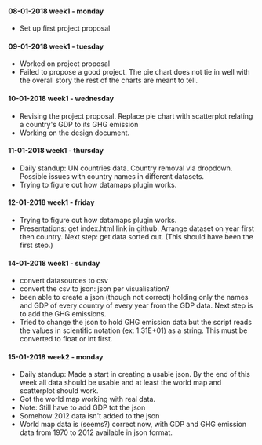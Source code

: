 #### 08-01-2018    week1 - monday
- Set up first project proposal

#### 09-01-2018    week1 - tuesday
- Worked on project proposal
- Failed to propose a good project.
The pie chart does not tie in well with the overall story the rest of the charts
are meant to tell.

#### 10-01-2018    week1 - wednesday
- Revising the project proposal.
Replace pie chart with scatterplot relating a country's GDP to its GHG emission
- Working on the design document.

#### 11-01-2018    week1 - thursday
- Daily standup:
UN countries data. Country removal via dropdown. Possible issues with country
names in different datasets.
- Trying to figure out how datamaps plugin works.

#### 12-01-2018    week1 - friday
- Trying to figure out how datamaps plugin works.
- Presentations:
get index.html link in github.
Arrange dataset on year first then country.
Next step: get data sorted out. (This should have been the first step.)

#### 14-01-2018    week1 - sunday
- convert datasources to csv
- convert the csv to json: json per visualisation?
- been able to create a json (though not correct) holding only the names and GDP
of every country of every year from the GDP data. Next step is to add the GHG
emissions.
- Tried to change the json to hold GHG emission data but the script reads the
values in scientific notation (ex: 1.31E+01) as a string. This must be converted
to float or int first.

#### 15-01-2018    week2 - monday
- Daily standup: Made a start in creating a usable json. By the end of this week
all data should be usable and at least the world map and scatterplot should
work.
- Got the world map working with real data.
- Note: Still have to add GDP tot the json
- Somehow 2012 data isn't added to the json
- World map data is (seems?) correct now, with GDP and GHG emission data from
1970 to 2012 available in json format.
